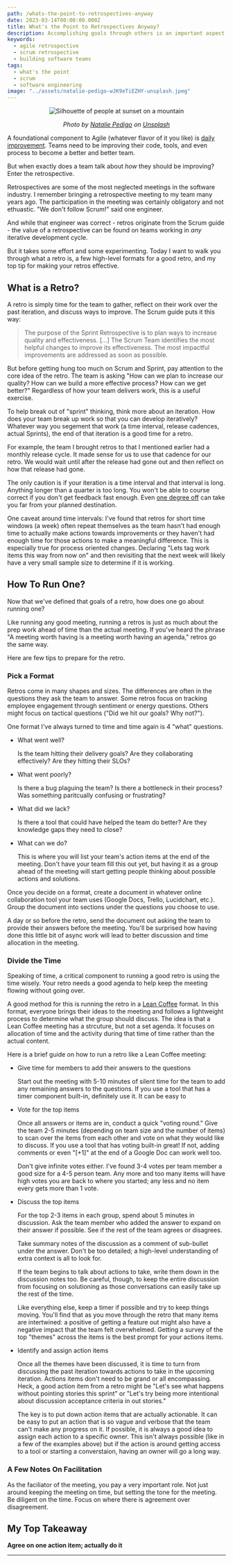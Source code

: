 ```yaml
---
path: /whats-the-point-to-retrospectives-anyway
date: 2023-03-14T00:00:00.000Z
title: What's the Point to Retrospectives Anyway?
description: Accomplishing goals through others is an important aspect when moving from a invidiviual contributor to a leader (as a manager, director, or Staff+ role, etc.) But how do you do so? Here are four ways I've been finding success in my own career.
keywords:
  - agile retrospective
  - scrum retrospective
  - building software teams
tags:
  - what's the point
  - scrum
  - software engineering
image: "../assets/natalie-pedigo-wJK9eTiEZHY-unsplash.jpeg"
---
```


<center>

![Silhouette of people at sunset on a mountain](../assets/natalie-pedigo-wJK9eTiEZHY-unsplash.jpeg)

<i> 

Photo by <a href="https://unsplash.com/@nataliepedigo?utm_source=unsplash&utm_medium=referral&utm_content=creditCopyText">Natalie Pedigo</a> on <a href="https://unsplash.com/photos/wJK9eTiEZHY?utm_source=unsplash&utm_medium=referral&utm_content=creditCopyText">Unsplash</a>
  
  
</i>


</center>

A foundational component to Agile (whatever flavor of it you like) is [daily improvement](https://dangoslen.me/blog/how-to-introduce-kaizen-to-your-team/). Teams need to be improving their code, tools, and even process to become a better and better team.

But when exactly does a team talk about _how_ they should be improving? Enter the retrospective.

Retrospectives are some of the most neglected meetings in the software industry. I remember bringing a retrospective meeting to my team many years ago. The participation in the meeting was certainly obligatory and not ethuastic. "We don't follow Scrum!" said one engineer. 

And while that engineer was correct - retros originate from the Scrum guide - the value of a retrospective can be found on teams working in _any_ iterative development cycle. 

But it takes some effort and some experimenting. Today I want to walk you through what a retro is, a few high-level formats for a good retro, and my top tip for making your retros effective.

## What is a Retro?

A retro is simply time for the team to gather, reflect on their work over the past iteration, and discuss ways to improve. The Scrum guide puts it this way:

> The purpose of the Sprint Retrospective is to plan ways to increase quality and effectiveness. [...] The Scrum Team identifies the most helpful changes to improve its effectiveness. The most impactful improvements are addressed as soon as possible.

But before getting hung too much on Scrum and Sprint, pay attention to the core idea of the retro. The team is asking "How can we plan to increase our quality? How can we build a more effective process? How can we get better?" Regardless of how your team delivers work, this is a useful exercise.

To help break out of "sprint" thinking, think more about an iteration. How does your team break up work so that you can develop iteratively? Whatever way you segement that work (a time interval, release cadences, actual Sprints), the end of that iteration is a good time for a retro.

For example, the team I brought retros to that I mentioned earlier had a monthly release cycle. It made sense for us to use that cadence for our retro. We would wait until after the release had gone out and then reflect on how that release had gone.

The only caution is if your iteration is a time interval and that interval is long. Anything longer than a quarter is too long. You won't be able to course correct if you don't get feedback fast enough. Even [one degree off](https://en.wikipedia.org/wiki/1_in_60_rule) can take you far from your planned destination.

One caveat around time intervals: I've found that retros for short time windows (a week) often repeat themselves as the team hasn't had enough time to actually make actions towards improvements or they haven't had enough time for those actions to make a meaningful difference. This is especially true for process oriented changes. Declaring "Lets tag work items this way from now on" and then revisiting that the next week will likely have a very small sample size to determine if it is working.

## How To Run One?

Now that we've defined that goals of a retro, how does one go about running one?

Like running any good meeting, running a retros is just as much about the prep work ahead of time than the actual meeting. If you've heard the phrase "A meeting worth having is a meeting worth having an agenda," retros go the same way.

Here are few tips to prepare for the retro.

### Pick a Format

Retros come in many shapes and sizes. The differences are often in the questions they ask the team to answer. Some retros focus on tracking employee engagement through sentiment or energy questions. Others might focus on tactical questions ("Did we hit our goals? Why not?").

One format I've always turned to time and time again is 4 "what" questions.

* What went well?

  Is the team hitting their delivery goals? Are they collaborating effectively? Are they hitting their SLOs?

* What went poorly?

  Is there a bug plaguing the team? Is there a bottleneck in their process? Was something paritcually confusing or frustrating?

* What did we lack?

  Is there a tool that could have helped the team do better? Are they knowledge gaps they need to close? 

* What can we do?

  This is where you will list your team's action items at the end of the meeting. Don't have your team fill this out yet, but having it as a group ahead of the meeting will start getting people thinking about possible actions and solutions. 

Once you decide on a format, create a document in whatever online collaboration tool your team uses (Google Docs, Trello, Lucidchart, etc.). Group the document into sections under the questions you choose to use. 

A day or so before the retro, send the document out asking the team to provide their answers before the meeting. You'll be surprised how having done this little bit of async work will lead to better discussion and time allocation in the meeting.

### Divide the Time

Speaking of time, a critical component to running a good retro is using the time wisely. Your retro needs a good agenda to help keep the meeting flowing without going over.

A good method for this is running the retro in a [Lean Coffee]() format. In this format, everyone brings their ideas to the meeting and follows a lightweight process to determine what the group should discuss. The idea is that a Lean Coffee meeting has a strcuture, but not a set agenda. It focuses on allocation of time and the activity during that time of time rather than the actual content.

Here is a brief guide on how to run a retro like a Lean Coffee meeting:

* Give time for members to add their answers to the questions

  Start out the meeting with 5-10 minutes of silent time for the team to add any remaining answers to the questions. If you use a tool that has a timer component built-in, definitely use it. It can be easy to 

* Vote for the top items

  Once all answers or items are in, conduct a quick "voting round." Give the team 2-5 minutes (depending on team size and the number of items) to scan over the items from each other and vote on what they would like to discuss. If you use a tool that has voting built-in great! If not, adding comments or even "[+1]" at the end of a Google Doc can work well too. 

  Don't give infinite votes either. I've found 3-4 votes per team member a good size for a 4-5 person team. Any more and too many items will have high votes you are back to where you started; any less and no item every gets more than 1 vote.

* Discuss the top items

  For the top 2-3 items in each group, spend about 5 minutes in discussion. Ask the team member who added the answer to expand on their answer if possible. See if the rest of the team agrees or disagrees. 
  
  Take summary notes of the discussion as a comment of sub-bullet under the answer. Don't be too detailed; a high-level understanding of extra context is all to look for. 
  
  If the team begins to talk about actions to take, write them down in the discussion notes too. Be careful, though, to keep the entire discussion from focusing on solutioning as those conversations can easily take up the rest of the time. 

  Like everything else, keep a timer if possible and try to keep things moving. You'll find that as you move through the retro that many items are intertwined: a positive of getting a feature out might also have a negative impact that the team felt overwhelmed. Getting a survey of the top "themes" across the items is the best prompt for your actions items.  

* Identify and assign action items

  Once all the themes have been discussed, it is time to turn from discussing the past iteration towards actions to take in the upcoming iteration. Actions items don't need to be grand or all encompassing. Heck, a good action item from a retro might be "Let's see what happens without pointing stories this sprint" or "Let's try being more intentional about discussion acceptance criteria in out stories." 
  
  The key is to put down action items that are actually actionable. It can be easy to put an action that is so vague and verbose that the team can't make any progress on it. If possible, it is always a good idea to assign each action to a specific owner. This isn't always possible (like in a few of the examples above) but if the action is around getting access to a tool or starting a converstaion, having an owner will go a long way.

### A Few Notes On Facilitation

As the faciliator of the meeting, you pay a very important role. Not just around keeping the meeting on time, but setting the tone for the meeting. Be diligent on the time. Focus on where there is agreement over disagreement.

## My Top Takeaway

**Agree on one action item; actually do it**

--- 




  


